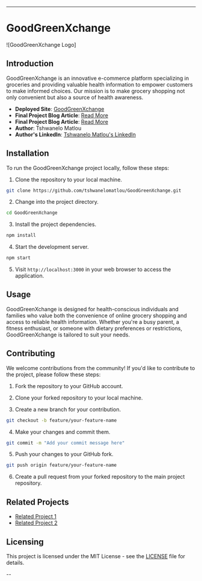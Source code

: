 
---

# GoodGreenXchange

![GoodGreenXchange Logo]

## Introduction

GoodGreenXchange is an innovative e-commerce platform specializing in groceries and providing valuable health information to empower customers to make informed choices. Our mission is to make grocery shopping not only convenient but also a source of health awareness. 

- **Deployed Site**: [GoodGreenXchange](https://goodgreenxchange.vercel.app/)
- **Final Project Blog Article**: [Read More](https://www.linkedin.com/feed/update/urn:li:share:7107817880947208193/)
- **Final Project Blog Article**: [Read More](https://docs.google.com/document/d/1ujz8w7_TLTo6vecNpTC8emVdwoVGsyt1y7GuwTWSmB8/edit?usp=sharing)
- **Author**: Tshwanelo Matlou
- **Author's LinkedIn**: [Tshwanelo Matlou's LinkedIn](www.linkedin.com/in/tshwanelomatlou)

## Installation

To run the GoodGreenXchange project locally, follow these steps:

1. Clone the repository to your local machine.

```bash
git clone https://github.com/tshwanelomatlou/GoodGreenXchange.git
```

2. Change into the project directory.

```bash
cd GoodGreenXchange
```

3. Install the project dependencies.

```bash
npm install
```

4. Start the development server.

```bash
npm start
```

5. Visit `http://localhost:3000` in your web browser to access the application.

## Usage

GoodGreenXchange is designed for health-conscious individuals and families who value both the convenience of online grocery shopping and access to reliable health information. Whether you're a busy parent, a fitness enthusiast, or someone with dietary preferences or restrictions, GoodGreenXchange is tailored to suit your needs.

## Contributing

We welcome contributions from the community! If you'd like to contribute to the project, please follow these steps:

1. Fork the repository to your GitHub account.

2. Clone your forked repository to your local machine.

3. Create a new branch for your contribution.

```bash
git checkout -b feature/your-feature-name
```

4. Make your changes and commit them.

```bash
git commit -m "Add your commit message here"
```

5. Push your changes to your GitHub fork.

```bash
git push origin feature/your-feature-name
```

6. Create a pull request from your forked repository to the main project repository.

## Related Projects

- [Related Project 1](N/A)
- [Related Project 2](N/A)

## Licensing

This project is licensed under the MIT License - see the [LICENSE](link-to-your-license-file) file for details.



--